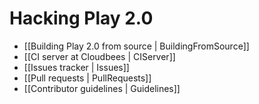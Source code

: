 # Hacking Play 2.0

- [[Building Play 2.0 from source | BuildingFromSource]]
- [[CI server at Cloudbees | CIServer]]
- [[Issues tracker | Issues]]
- [[Pull requests | PullRequests]]
- [[Contributor guidelines | Guidelines]]